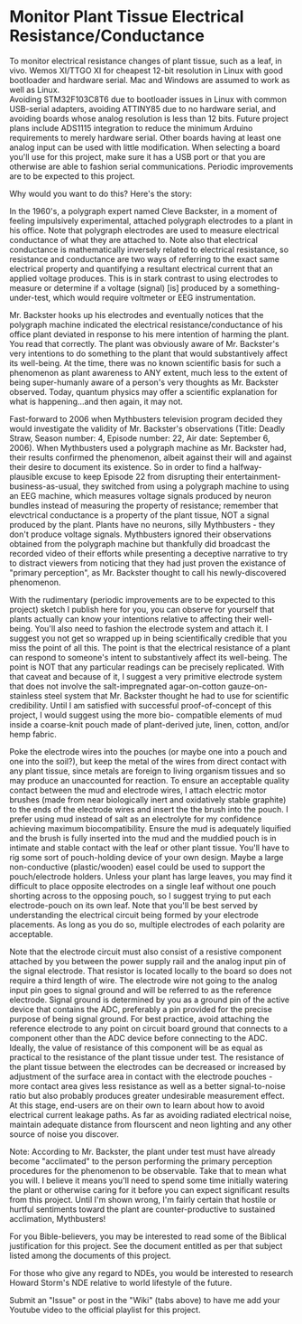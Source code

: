 # Monitor Plant Tissue Electrical Resistance/Conductance

To monitor electrical resistance changes of plant tissue, such as a leaf, in vivo.  Wemos XI/TTGO XI for cheapest 12-bit 
resolution in Linux with good bootloader and hardware serial.  Mac and Windows are assumed to work as well as Linux.  
Avoiding STM32F103C8T6 due to bootloader issues in Linux with common USB-serial adapters, avoiding ATTINY85 due to no 
hardware serial, and avoiding boards whose analog resolution is less than 12 bits.  Future project plans include ADS1115 
integration to reduce the minimum Arduino requirements to merely hardware serial.  Other boards having at least one 
analog input can be used with little modification.  When selecting a board you'll use for this project, make sure it has 
a USB port or that you are otherwise are able to fashion serial communications.  Periodic improvements are to be 
expected to this project.

Why would you want to do this?  Here's the story:

In the 1960's, a polygraph expert named Cleve Backster, in a moment of feeling impulsively experimental, attached 
polygraph electrodes to a plant in his office.  Note that polygraph electrodes are used to measure electrical 
conductance of what they are attached to.  Note also that electrical conductance is mathematically inversely related to 
electrical resistance, so resistance and conductance are two ways of referring to the exact same electrical property and 
quantifying a resultant electrical current that an applied voltage produces.  This is in stark contrast to using 
electrodes to measure or determine if a voltage (signal) [is] produced by a something-under-test, which would require 
voltmeter or EEG instrumentation.

Mr. Backster hooks up his electrodes and eventually notices that the polygraph machine indicated the electrical
resistance/conductance of his office plant deviated in response to his mere intention of harming the plant.  You read 
that correctly.  The plant was obviously aware of Mr. Backster's very intentions to do something to the plant that would 
substantively affect its well-being.  At the time, there was no known scientific basis for such a phenomenon as plant 
awareness to ANY extent, much less to the extent of being super-humanly aware of a person's very thoughts as Mr. 
Backster observed.  Today, quantum physics may offer a scientific explanation for what is happening...and then again, it 
may not.

Fast-forward to 2006 when Mythbusters television program decided they would investigate the validity of Mr. Backster's 
observations (Title: Deadly Straw, Season number: 4, Episode number: 22, Air date: September 6, 2006).  When Mythbusters
used a polygraph machine as Mr. Backster had, their results confirmed the phenomenon, albeit against their will and 
against their desire to document its existence.  So in order to find a halfway-plausible excuse to keep Episode 22 from 
disrupting their entertainment-business-as-usual, they switched from using a polygraph machine to using an EEG machine, 
which measures voltage signals produced by neuron bundles instead of measuring the property of resistance; remember that 
elevctrical conductance is a property of the plant tissue, NOT a signal produced by the plant.  Plants have no neurons, 
silly Mythbusters - they don't produce voltage signals.  Mythbusters ignored their observations obtained from the 
polygraph machine but thankfully did broadcast the recorded video of their efforts while presenting a deceptive 
narrative to try to distract viewers from noticing that they had just proven the existance of "primary perception", as 
Mr. Backster thought to call his newly-discovered phenomenon.

With the rudimentary (periodic improvements are to be expected to this project) sketch I publish here for you, you can 
observe for yourself that plants actually can know your intentions relative to affecting their well-being.  You'll also 
need to fashion the electrode system and attach it.  I suggest you not get so wrapped up in being scientifically 
credible that you miss the point of all this.  The point is that the electrical resistance of a plant can respond to 
someone's intent to substantively affect its well-being.  The point is NOT that any particular readings can be precisely 
replicated.  With that caveat and because of it, I suggest a very primitive electrode system that does not involve the 
salt-impregnated agar-on-cotton gauze-on-stainless steel system that Mr. Backster thought he had to use for scientific 
credibility.  Until I am satisfied with successful proof-of-concept of this project, I would suggest using the more bio-
compatible elements of mud inside a coarse-knit pouch made of plant-derived jute, linen, cotton, and/or hemp fabric.

Poke the electrode wires into the pouches (or maybe one into a pouch and one into the soil?), but keep the metal of the 
wires from direct contact with any plant tissue, since metals are foreign to living organism tissues and so may produce 
an unaccounted for reaction.  To ensure an acceptable quality contact between the mud and electrode wires, I attach 
electric motor brushes (made from near biologically inert and oxidatively stable graphite) to the ends of the electrode 
wires and insert the the brush into the pouch. I prefer using mud instead of salt as an electrolyte for my confidence 
achieving maximum biocompatibility. Ensure the mud is adequately liquified and the brush is fully inserted into the mud 
and the muddied pouch is in intimate and stable contact with the leaf or other plant tissue.  You'll have to rig some 
sort of pouch-holding device of your own design.  Maybe a large non-conductive (plastic/wooden) easel could be used to 
support the pouch/electrode holders. Unless your plant has large leaves, you may find it difficult to place opposite 
electrodes on a single leaf without one pouch shorting across to the opposing pouch, so I suggest trying to put each 
electrode-pouch on its own leaf.  Note that you'll be best served by understanding the electrical circuit being formed 
by your electrode placements.  As long as you do so, multiple electrodes of each polarity are acceptable.

Note that the electrode circuit must also consist of a resistive component attached by you between the power supply rail 
and the analog input pin of the signal electrode.  That resistor is located locally to the board so does not require 
a third length of wire. The electrode wire not going to the analog input pin goes to signal ground and will be referred 
to as the reference electrode.  Signal ground is determined by you as a ground pin of the active device that contains 
the ADC, preferably a pin provided for the precise purpose of being  signal ground.  For best practice, avoid attaching 
the reference electrode to any point on circuit board ground that connects to a component other than the ADC device 
before connecting to the ADC.  Ideally, the value of resistance of this component will be as equal as practical to the 
resistance of the plant tissue under test.  The resistance of the plant tissue between the electrodes can be decreased 
or increased by adjustment of the surface area in contact with the electrode pouches - more contact area gives less 
resistance as well as a better signal-to-noise ratio but also probably produces greater undesirable measurement effect. 
At this stage, end-users are on their own to learn about how to avoid electrical current leakage paths.  As far as 
avoiding radiated electrical noise, maintain adequate distance from flourscent and neon lighting and any other source of 
noise you discover.

Note: According to Mr. Backster, the plant under test must have already become "acclimated" to the person performing the
primary perception procedures for the phenomenon to be observable.  Take that to mean what you will.  I believe it means 
you'll need to spend some time initially watering the plant or otherwise caring for it before you can expect significant 
results from this project.  Until I'm shown wrong, I'm fairly certain that hostile or hurtful sentiments toward the 
plant are counter-productive to sustained acclimation, Mythbusters!

For you Bible-believers, you may be interested to read some of the Biblical justification for this project.  See the 
document entitled as per that subject listed among the documents of this project.

For those who give any regard to NDEs, you would be interested to research Howard Storm's NDE relative to world 
lifestyle of the future.

Submit an "Issue" or post in the "Wiki" (tabs above) to have me add your Youtube video to the official playlist for this 
project.
